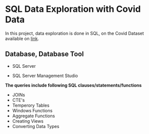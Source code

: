 # SQL Data Exploration with Covid Data

In this project, data exploration is done in SQL, on the Covid Dataset available on [link](https://ourworldindata.org/covid-deaths).

## **Database, Database Tool** 

* SQL Server

* SQL Server Management Studio

**The queries include following SQL clauses/statements/functions**
* JOINs
* CTE's
* Temperory Tables 
* Windows Functions 
* Aggregate Functions
* Creating Views
* Converting Data Types 

